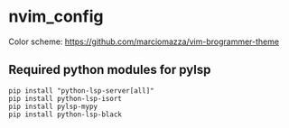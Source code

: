 # nvim_config

Color scheme: https://github.com/marciomazza/vim-brogrammer-theme

## Required python modules for pylsp
```
pip install "python-lsp-server[all]"
pip install python-lsp-isort
pip install pylsp-mypy
pip install python-lsp-black
```
